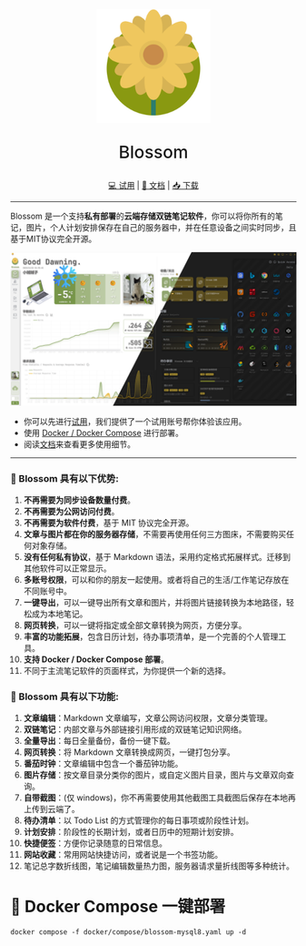<p align="center">
<img src="../doc/imgs/blossom.png" height="200">
</p>
<p align="center" style="font-size: 30px;font-weight:500;">
Blossom
</p>
<p align="center">
<a href="https://www.wangyunf.com/blossom-doc/guide/tryuse.html">💻️ 试用</a> | <a href="https://www.wangyunf.com/blossom-doc/">📃 文档</a> | <a href="https://www.wangyunf.com/blossom-doc/guide/about/download.html">📥 下载</a>
</p>

---

Blossom 是一个支持**私有部署**的**云端存储双链笔记软件**，你可以将你所有的笔记，图片，个人计划安排保存在自己的服务器中，并在任意设备之间实时同步，且基于MIT协议完全开源。

<p align="center">
<img src="../doc/imgs/home_light_and_dark.png">
</p>

- 你可以先进行[试用](https://www.wangyunf.com/blossom-doc/guide/tryuse.html)，我们提供了一个试用账号帮你体验该应用。
- 使用 [Docker / Docker Compose](https://www.wangyunf.com/blossom-doc/guide/deploy/backend.html) 进行部署。
- 阅读[文档](https://www.wangyunf.com/blossom-doc/)来查看更多使用细节。

---

### 👏 Blossom 具有以下优势:

1. **不再需要为同步设备数量付费**。
2. **不再需要为公网访问付费**。
3. **不再需要为软件付费**，基于 MIT 协议完全开源。
4. **文章与图片都在你的服务器存储**，不需要再使用任何三方图床，不需要购买任何对象存储。
5. **没有任何私有协议**，基于 Markdown 语法，采用约定格式拓展样式。迁移到其他软件可以正常显示。
6. **多账号权限**，可以和你的朋友一起使用。或者将自己的生活/工作笔记存放在不同账号中。
7. **一键导出**，可以一键导出所有文章和图片，并将图片链接转换为本地路径，轻松成为本地笔记。
8. **网页转换**，可以一键将指定或全部文章转换为网页，方便分享。
9. **丰富的功能拓展**，包含日历计划，待办事项清单，是一个完善的个人管理工具。
10. **支持 Docker / Docker Compose 部署**。
11. 不同于主流笔记软件的页面样式，为你提供一个新的选择。

### 🎁 Blossom 具有以下功能:

1. **文章编辑**：Markdown 文章编写，文章公网访问权限，文章分类管理。
2. **双链笔记**：内部文章与外部链接引用形成的双链笔记知识网络。
3. **全量导出**：每日全量备份，备份一键下载。
4. **网页转换**：将 Markdown 文章转换成网页，一键打包分享。
5. **番茄时钟**：文章编辑中包含一个番茄钟功能。
6. **图片存储**：按文章目录分类你的图片，或自定义图片目录，图片与文章双向查询。
7. **自带截图**：(仅 windows)，你不再需要使用其他截图工具截图后保存在本地再上传到云端了。
8. **待办清单**：以 Todo List 的方式管理你的每日事项或阶段性计划。
9. **计划安排**：阶段性的长期计划，或者日历中的短期计划安排。
10. **快捷便签**：方便你记录随意的日常信息。
11. **网站收藏**：常用网站快捷访问，或者说是一个书签功能。
12. 笔记总字数折线图，笔记编辑数量热力图，服务器请求量折线图等多种统计。

# 🚀 Docker Compose 一键部署

```
docker compose -f docker/compose/blossom-mysql8.yaml up -d
```